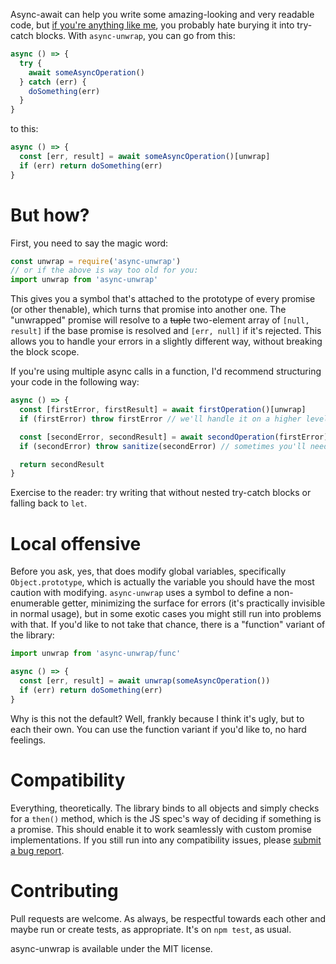 Async-await can help you write some amazing-looking and very readable code, but [if you're anything like me](https://xkcd.com/1567/), you probably hate burying it into try-catch blocks. With `async-unwrap`, you can go from this:

```javascript
async () => {
  try {
    await someAsyncOperation()
  } catch (err) {
    doSomething(err)
  }
}
```

to this:

```javascript
async () => {
  const [err, result] = await someAsyncOperation()[unwrap]
  if (err) return doSomething(err)
}
```

# But how?

First, you need to say the magic word:

```javascript
const unwrap = require('async-unwrap')
// or if the above is way too old for you:
import unwrap from 'async-unwrap'
```

This gives you a symbol that's attached to the prototype of every promise (or other thenable), which turns that promise into another one. The "unwrapped" promise will resolve to a ~~tuple~~ two-element array of `[null, result]` if the base promise is resolved and `[err, null]` if it's rejected. This allows you to handle your errors in a slightly different way, without breaking the block scope.

If you're using multiple async calls in a function, I'd recommend structuring your code in the following way:

```javascript
async () => {
  const [firstError, firstResult] = await firstOperation()[unwrap]
  if (firstError) throw firstError // we'll handle it on a higher level

  const [secondError, secondResult] = await secondOperation(firstError)[unwrap]
  if (secondError) throw sanitize(secondError) // sometimes you'll need some special treatment

  return secondResult
}
```

Exercise to the reader: try writing that without nested try-catch blocks or falling back to `let`.

# Local offensive

Before you ask, yes, that does modify global variables, specifically `Object.prototype`, which is actually the variable you should have the most caution with modifying. `async-unwrap` uses a symbol to define a non-enumerable getter, minimizing the surface for errors (it's practically invisible in normal usage), but in some exotic cases you might still run into problems with that. If you'd like to not take that chance, there is a "function" variant of the library:

```javascript
import unwrap from 'async-unwrap/func'

async () => {
  const [err, result] = await unwrap(someAsyncOperation())
  if (err) return doSomething(err)
}
```

Why is this not the default? Well, frankly because I think it's ugly, but to each their own. You can use the function variant if you'd like to, no hard feelings.

# Compatibility

Everything, theoretically. The library binds to all objects and simply checks for a `then()` method, which is the JS spec's way of deciding if something is a promise. This should enable it to work seamlessly with custom promise implementations. If you still run into any compatibility issues, please [submit a bug report](https://github.com/b3nsn0w/async-unwrap/issues/new).

# Contributing

Pull requests are welcome. As always, be respectful towards each other and maybe run or create tests, as appropriate. It's on `npm test`, as usual.

async-unwrap is available under the MIT license.

